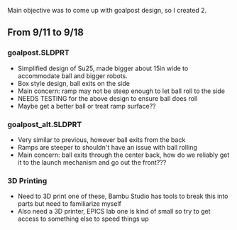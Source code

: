 Main objective was to come up with goalpost design, so I created 2.
## From 9/11 to 9/18
### goalpost.SLDPRT
- Simplified design of Su25, made bigger about 15in wide to accommodate ball and bigger robots.
- Box style design, ball exits on the side
- Main concern: ramp may not be steep enough to let ball roll to the side
- NEEDS TESTING for the above design to ensure ball does roll
- Maybe get a better ball or treat ramp surface??
### goalpost_alt.SLDPRT
- Very similar to previous, however ball exits from the back
- Ramps are steeper to shouldn't have an issue with ball rolling
- Main concern: ball exits through the center back, how do we reliably get it to the launch mechanism and go out the front???
### 3D Printing
- Need to 3D print one of these, Bambu Studio has tools to break this into parts but need to familiarize myself
- Also need a 3D printer, EPICS lab one is kind of small so try to get access to something else to speed things up
